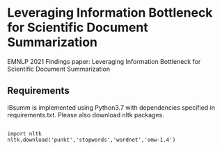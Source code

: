 # Leveraging Information Bottleneck for Scientific Document Summarization
EMNLP 2021 Findings paper: Leveraging Information Bottleneck for Scientific Document Summarization


## Requirements 
IBsumm is implemented using Python3.7 with dependencies specified in requirements.txt. Please also download nltk packages. 
```

import nltk
nltk.download('punkt','stopwords','wordnet','omw-1.4')
```

